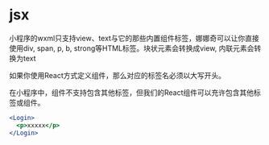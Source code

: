 # jsx

小程序的wxml只支持view、text与它的那些内置组件标签，娜娜奇可以让你直接使用div, span, p, b, strong等HTML标签。块状元素会转换成view, 内联元素会转换为text

如果你使用React方式定义组件，那么对应的标签名必须以大写开头。

在小程序中，组件不支持包含其他标签，但我们的React组件可以充许包含其他标签或组件。

```jsx
<Login>
  <p>xxxxx</p>
</Login>
```